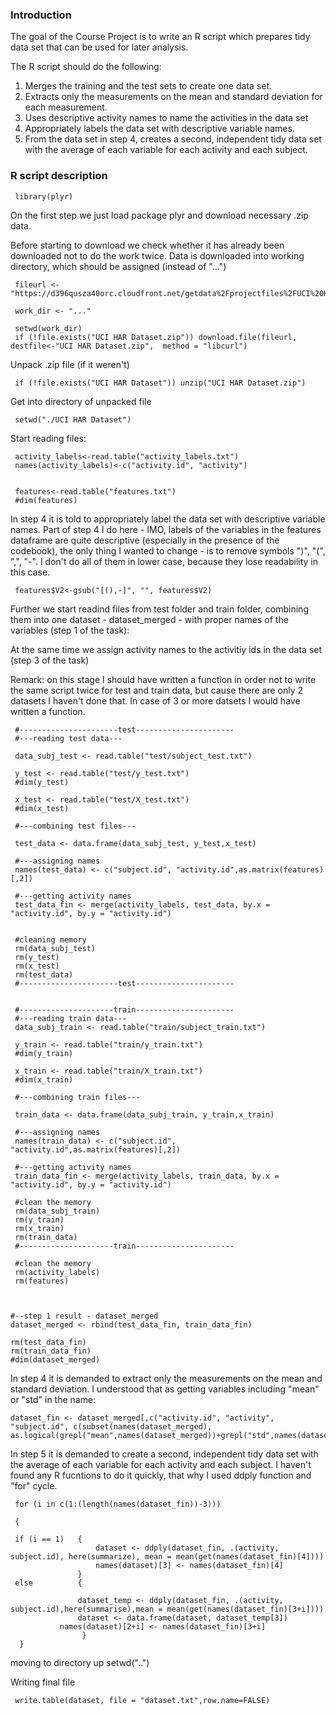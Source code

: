 ### Introduction

The goal of the Course Project is to write an R script which prepares tidy data set that can be used for later analysis.

The R script should do the following:

1.  Merges the training and the test sets to create one data set.
2.  Extracts only the measurements on the mean and standard deviation for each measurement. 
3.  Uses descriptive activity names to name the activities in the data set
4.  Appropriately labels the data set with descriptive variable names. 
5.  From the data set in step 4, creates a second, independent tidy data set with the average of each variable for each activity and each subject.



### R script description

     library(plyr)


On the first step we just load package plyr and download necessary .zip data.

Before starting to download we check whether it has already been downloaded not to do the work twice. 
Data is downloaded into working directory, which should be assigned (instead of "...")


     fileurl <- "https://d396qusza40orc.cloudfront.net/getdata%2Fprojectfiles%2FUCI%20HAR%20Dataset.zip"
     
     work_dir <- "..."

     setwd(work_dir)
     if (!file.exists("UCI HAR Dataset.zip")) download.file(fileurl, destfile<-"UCI HAR Dataset.zip",  method = "libcurl")

Unpack .zip file (if it weren't) 

     if (!file.exists("UCI HAR Dataset")) unzip("UCI HAR Dataset.zip")

Get into directory of unpacked file

     setwd("./UCI HAR Dataset")


Start reading files:


     activity_labels<-read.table("activity_labels.txt")
     names(activity_labels)<-c("activity.id", "activity")


     features<-read.table("features.txt")
     #dim(features)

     
In step  4 it is told to appropriately label the data set with descriptive variable names. 
Part of step 4 I do here  - IMO, labels of the variables in the features dataframe are quite descriptive (especially in the presence of the codebook), 
the only thing I wanted to change - is to remove symbols ")", "(", ",", "-". I don't do all of them in lower case, because they lose readability in this case.


     features$V2<-gsub("[(),-]", "", features$V2)



Further we start readind files from test folder and train folder, combining them into one dataset - dataset_merged - with proper names of the variables (step 1 of the task):

At the same time we assign activity names to the activitiy ids in the data set (step 3 of the task)

Remark: on this stage I should have written a function in order not to write the same script twice for test and train data, but cause there are only 2 datasets I haven't
done that. In case of 3 or more datsets I would have written a function.


     #----------------------test----------------------
     #---reading test data---

     data_subj_test <- read.table("test/subject_test.txt")

     y_test <- read.table("test/y_test.txt")
     #dim(y_test)

     x_test <- read.table("test/X_test.txt")
     #dim(x_test)

     #---combining test files---

     test_data <- data.frame(data_subj_test, y_test,x_test)

     #---assigning names
     names(test_data) <- c("subject.id", "activity.id",as.matrix(features)[,2])

     #---getting activity names
     test_data_fin <- merge(activity_labels, test_data, by.x = "activity.id", by.y = "activity.id")


     #cleaning memory
     rm(data_subj_test)
     rm(y_test)
     rm(x_test)
     rm(test_data)
     #----------------------test----------------------


     #---------------------train----------------------
     #---reading train data---
     data_subj_train <- read.table("train/subject_train.txt")

     y_train <- read.table("train/y_train.txt")
     #dim(y_train)
 
     x_train <- read.table("train/X_train.txt")
     #dim(x_train)

     #---combining train files---

     train_data <- data.frame(data_subj_train, y_train,x_train)

     #---assigning names
     names(train_data) <- c("subject.id", "activity.id",as.matrix(features)[,2])

     #---getting activity names
     train_data_fin <- merge(activity_labels, train_data, by.x = "activity.id", by.y = "activity.id")

     #clean the memory
     rm(data_subj_train)
     rm(y_train)
     rm(x_train)
     rm(train_data)
     #---------------------train----------------------

     #clean the memory
     rm(activity_labels)
     rm(features)



    #--step 1 result - dataset_merged
    dataset_merged <- rbind(test_data_fin, train_data_fin)

    rm(test_data_fin)
    rm(train_data_fin)
    #dim(dataset_merged)


In step 4 it is demanded to extract only the measurements on the mean and standard deviation. I understood that as getting variables including "mean" or "std" in the name:


    dataset_fin <- dataset_merged[,c("activity.id", "activity", "subject.id", c(subset(names(dataset_merged), as.logical(grepl("mean",names(dataset_merged))+grepl("std",names(dataset_merged))))))]


In step 5 it is demanded to  create a second, independent tidy data set with the average of each variable for each activity and each subject. 
I haven't found any R fucntions to do it quickly, that why I used ddply function and "for" cycle.



     for (i in c(1:(length(names(dataset_fin))-3)))

     {

     if (i == 1)   {
                       dataset <- ddply(dataset_fin, .(activity, subject.id), here(summarize), mean = mean(get(names(dataset_fin)[4])))
                       names(dataset)[3] <- names(dataset_fin)[4]  
                   }
     else          {

    	  	       dataset_temp <- ddply(dataset_fin, .(activity, subject.id),here(summarise),mean = mean(get(names(dataset_fin)[3+i])))
	               dataset <- data.frame(dataset, dataset_temp[3])
		       names(dataset)[2+i] <- names(dataset_fin)[3+i]
                    } 
      }


moving to directory up
     setwd("..")

Writing final file

     write.table(dataset, file = "dataset.txt",row.name=FALSE)





